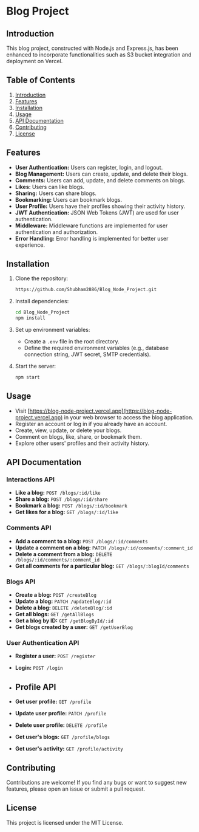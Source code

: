 # Blog Project

## Introduction
This blog project, constructed with Node.js and Express.js, has been enhanced to incorporate functionalities such as S3 bucket integration and deployment on Vercel.

## Table of Contents
1. [Introduction](#introduction)
2. [Features](#features)
3. [Installation](#installation)
4. [Usage](#usage)
5. [API Documentation](#api-documentation)
6. [Contributing](#contributing)
7. [License](#license)

## Features
- **User Authentication:** Users can register, login, and logout.
- **Blog Management:** Users can create, update, and delete their blogs.
- **Comments:** Users can add, update, and delete comments on blogs.
- **Likes:** Users can like blogs.
- **Sharing:** Users can share blogs.
- **Bookmarking:** Users can bookmark blogs.
- **User Profile:** Users have their profiles showing their activity history.
- **JWT Authentication:** JSON Web Tokens (JWT) are used for user authentication.
- **Middleware:** Middleware functions are implemented for user authentication and authorization.
- **Error Handling:** Error handling is implemented for better user experience.

## Installation
1. Clone the repository:
    ```bash
   https://github.com/Shubham2886/Blog_Node_Project.git
    ```

2. Install dependencies:
    ```bash
    cd Blog_Node_Project
    npm install
    ```

3. Set up environment variables:
   - Create a `.env` file in the root directory.
   - Define the required environment variables (e.g., database connection string, JWT secret, SMTP credentials).

4. Start the server:
    ```bash
    npm start
    ```

## Usage
- Visit [https://blog-node-project.vercel.app](https://blog-node-project.vercel.app) in your web browser to access the blog application.
- Register an account or log in if you already have an account.
- Create, view, update, or delete your blogs.
- Comment on blogs, like, share, or bookmark them.
- Explore other users' profiles and their activity history.

## API Documentation

### Interactions API
- **Like a blog:** `POST /blogs/:id/like`
- **Share a blog:** `POST /blogs/:id/share`
- **Bookmark a blog:** `POST /blogs/:id/bookmark`
- **Get likes for a blog:** `GET /blogs/:id/like`

### Comments API
- **Add a comment to a blog:** `POST /blogs/:id/comments`
- **Update a comment on a blog:** `PATCH /blogs/:id/comments/:comment_id`
- **Delete a comment from a blog:** `DELETE /blogs/:id/comments/:comment_id`
- **Get all comments for a particular blog:** `GET /blogs/:blogId/comments`

### Blogs API
- **Create a blog:** `POST /createBlog`
- **Update a blog:** `PATCH /updateBlog/:id`
- **Delete a blog:** `DELETE /deleteBlog/:id`
- **Get all blogs:** `GET /getAllBlogs`
- **Get a blog by ID:** `GET /getBlogById/:id`
- **Get blogs created by a user:** `GET /getUserBlog`

### User Authentication API
- **Register a user:** `POST /register`
- **Login:** `POST /login`

- ## Profile API
- **Get user profile:** `GET /profile`
- **Update user profile:** `PATCH /profile`
- **Delete user profile:** `DELETE /profile`
- **Get user's blogs:** `GET /profile/blogs`
- **Get user's activity:** `GET /profile/activity`

## Contributing
Contributions are welcome! If you find any bugs or want to suggest new features, please open an issue or submit a pull request.

## License
This project is licensed under the MIT License.
